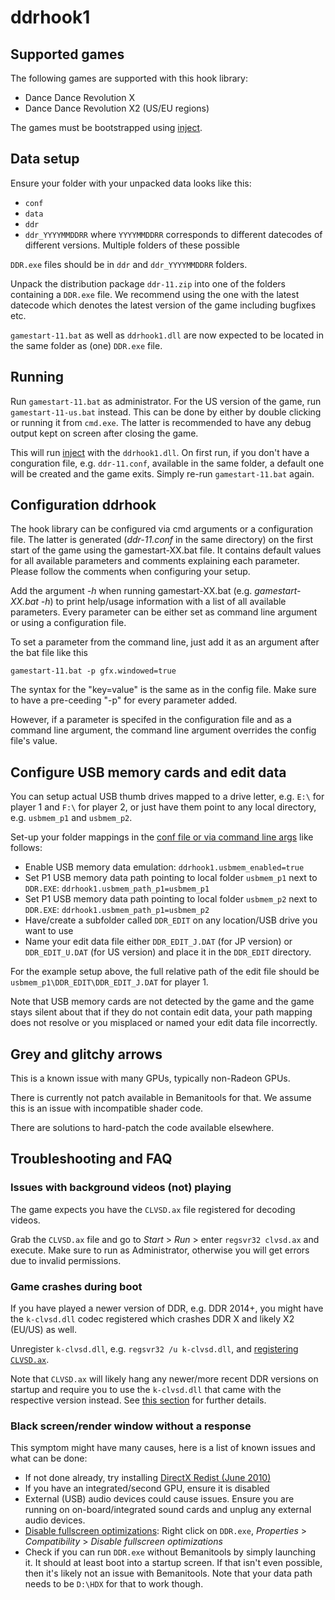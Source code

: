 # ddrhook1

## Supported games

The following games are supported with this hook library:

- Dance Dance Revolution X
- Dance Dance Revolution X2 (US/EU regions)

The games must be bootstrapped using [inject](../inject.md).

## Data setup

Ensure your folder with your unpacked data looks like this:

- `conf`
- `data`
- `ddr`
- `ddr_YYYYMMDDRR` where `YYYYMMDDRR` corresponds to different datecodes of different versions.
  Multiple folders of these possible

`DDR.exe` files should be in `ddr` and `ddr_YYYYMMDDRR` folders.

Unpack the distribution package `ddr-11.zip` into one of the folders containing a `DDR.exe` file. We
recommend using the one with the latest datecode which denotes the latest version of the game
including bugfixes etc.

`gamestart-11.bat` as well as `ddrhook1.dll` are now expected to be located in the same folder as
(one) `DDR.exe` file.

## Running

Run `gamestart-11.bat` as administrator. For the US version of the game, run `gamestart-11-us.bat`
instead. This can be done by either by double clicking or running it from `cmd.exe`. The latter is
recommended to have any debug output kept on screen after closing the game.

This will run [inject](../inject.md) with the `ddrhook1.dll`. On first run, if you don't have a
conguration file, e.g. `ddr-11.conf`, available in the same folder, a default one will be created
and the game exits. Simply re-run `gamestart-11.bat` again.

## Configuration ddrhook

The hook library can be configured via cmd arguments or a configuration file. The latter is
generated (*ddr-11.conf* in the same directory) on the first start of the game using the
gamestart-XX.bat file. It contains default values for all available parameters and comments
explaining each parameter. Please follow the comments when configuring your setup.

Add the argument *-h* when running gamestart-XX.bat (e.g. *gamestart-XX.bat -h*) to print help/usage
information with a list of all available parameters. Every parameter can be either set as command
line argument or using a configuration file.

To set a parameter from the command line, just add it as an argument after the bat file like this

```
gamestart-11.bat -p gfx.windowed=true
```

The syntax for the "key=value" is the same as in the config file. Make sure to have a pre-ceeding
"-p" for every parameter added.

However, if a parameter is specifed in the configuration file and as a command line argument, the
command line argument overrides the config file's value.

## Configure USB memory cards and edit data

You can setup actual USB thumb drives mapped to a drive letter, e.g. `E:\` for player 1 and `F:\`
for player 2, or just have them point to any local directory, e.g. `usbmem_p1` and `usbmem_p2`.

Set-up your folder mappings in the [conf file or via command line args](#configuration-ddrhook) like
follows:

- Enable USB memory data emulation: `ddrhook1.usbmem_enabled=true`
- Set P1 USB memory data path pointing to local folder `usbmem_p1` next to `DDR.EXE`:
  `ddrhook1.usbmem_path_p1=usbmem_p1`
- Set P1 USB memory data path pointing to local folder `usbmem_p2` next to `DDR.EXE`:
  `ddrhook1.usbmem_path_p1=usbmem_p2`
- Have/create a subfolder called `DDR_EDIT` on any location/USB drive you want to use
- Name your edit data file either `DDR_EDIT_J.DAT` (for JP version) or `DDR_EDIT_U.DAT` (for US
  version) and place it in the `DDR_EDIT` directory.

For the example setup above, the full relative path of the edit file should be
`usbmem_p1\DDR_EDIT\DDR_EDIT_J.DAT` for player 1.

Note that USB memory cards are not detected by the game and the game stays silent about that if they
do not contain edit data, your path mapping does not resolve or you misplaced or named your edit
data file incorrectly.

## Grey and glitchy arrows

This is a known issue with many GPUs, typically non-Radeon GPUs.

There is currently not patch available in Bemanitools for that. We assume this is an issue with
incompatible shader code.

There are solutions to hard-patch the code available elsewhere.

## Troubleshooting and FAQ

### Issues with background videos (not) playing

The game expects you have the `CLVSD.ax` file registered for decoding videos.

Grab the `CLVSD.ax` file and go to *Start* > *Run* > enter `regsvr32 clvsd.ax` and execute. Make
sure to run as Administrator, otherwise you will get errors due to invalid permissions.

### Game crashes during boot

If you have played a newer version of DDR, e.g. DDR 2014+, you might have the `k-clvsd.dll` codec
registered which crashes DDR X and likely X2 (EU/US) as well.

Unregister `k-clvsd.dll`, e.g. `regsvr32 /u k-clvsd.dll`, and
[registering `CLVSD.ax`](#issues-with-background-videos-not-working).

Note that `CLVSD.ax` will likely hang any newer/more recent DDR versions on startup and require you
to use the `k-clvsd.dll` that came with the respective version instead. See
[this section](ddrhook2.md#video-codecs-for-background-videos) for further details.

### Black screen/render window without a response

This symptom might have many causes, here is a list of known issues and what can be done:

- If not done already, try installing
  [DirectX Redist (June 2010)](https://www.microsoft.com/en-us/download/details.aspx?id=8109)
- If you have an integrated/second GPU, ensure it is disabled
- External (USB) audio devices could cause issues. Ensure you are running on on-board/integrated
  sound cards and unplug any external audio devices.
- [Disable fullscreen optimizations](https://devblogs.microsoft.com/directx/demystifying-full-screen-optimizations/):
  Right click on `DDR.exe`, *Properties* > *Compatibility* > *Disable fullscreen optimizations*
- Check if you can run `DDR.exe` without Bemanitools by simply launching it. It should at least boot
  into a startup screen. If that isn't even possible, then it's likely not an issue with
  Bemanitools. Note that your data path needs to be `D:\HDX` for that to work though.
